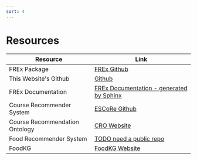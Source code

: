 ```yaml
---
sort: 4
---
```


# Resources

Resource | Link
---- | ----
FREx Package | [FREx Github](https://github.com/solashirai/explainablerecommenderframework)
This Website's Github | [Github](https://github.com/tetherless-world/FREx)
FREx Documentation | [FREx Documentation - generated by Sphinx](https://solashirai.github.io/ExplainableRecommenderFramework/build/html/index.html)
Course Recommender System | [ESCoRe Github](https://github.com/solashirai/explainablerecommenderframework)
Course Recommendation Ontology | [CRO Website](https://rpi-ontology-engineering.netlify.app/oe2020/course-recommender/)
Food Recommender System | [TODO need a public repo](https://github.com/CognitiveHorizons/RPI-HEALS-FoodKG-Semantic-Substitutions)
FoodKG | [FoodKG Website](https://foodkg.github.io/)
